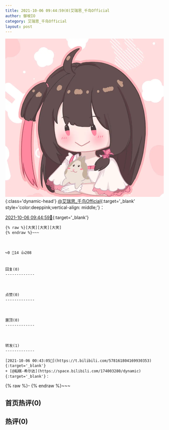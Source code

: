 ```yaml
---
title: 2021-10-06 09:44:59(0)艾瑞思_千鸟Official
author: 御坂IO
category: 艾瑞思_千鸟Official
layout: post
---
```


![img](/images/7e08840c56f251de28bdf766b647bd5fe9a5d50a.jpg){:class='dynamic-head'}
[@艾瑞思_千鸟Official](https://space.bilibili.com/1090010845/dynamic){:target='_blank' style='color:deeppink;vertical-align: middle;'}：

[2021-10-06 09:44:59🔗](https://t.bilibili.com/578301450737986277){:target='_blank'}

~~~
{% raw %}[大笑][大笑][大笑]
{% endraw %}~~~



↪️0 💬14 👍208


回复(0)
-------------



点赞(0)
-------------



置顶(0)
-------------



转发(1)
-------------

[2021-10-06 00:43:05🔗](https://t.bilibili.com/578161804169930353){:target='_blank'}
+ [@粘糕-希尔达](https://space.bilibili.com/174003280/dynamic){:target='_blank'}：
~~~
{% raw %}-
{% endraw %}~~~






首页热评(0)
-------------



热评(0)
-------------



